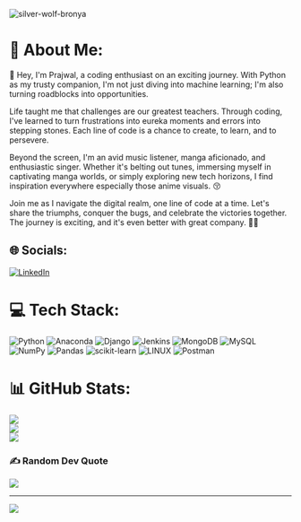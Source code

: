 ![silver-wolf-bronya](https://github.com/PrajwalRaut8/PrajwalRaut8/assets/143160391/84933ff2-509f-40be-ac80-3574e7d17dae)

# 💫 About Me:
👋 Hey, I'm Prajwal, a coding enthusiast on an exciting journey. With Python as my trusty companion, I'm not just diving into machine learning; I'm also turning roadblocks into opportunities.

Life taught me that challenges are our greatest teachers. Through coding, I've learned to turn frustrations into eureka moments and errors into stepping stones. Each line of code is a chance to create, to learn, and to persevere.

Beyond the screen, I'm an avid music listener, manga aficionado, and enthusiastic singer. Whether it's belting out tunes, immersing myself in captivating manga worlds, or simply exploring new tech horizons, I find inspiration everywhere especially those anime visuals. :kissing_closed_eyes:

Join me as I navigate the digital realm, one line of code at a time. Let's share the triumphs, conquer the bugs, and celebrate the victories together. The journey is exciting, and it's even better with great company. 🌟🚀


## 🌐 Socials:
[![LinkedIn](https://img.shields.io/badge/LinkedIn-%230077B5.svg?logo=linkedin&logoColor=white)](https://linkedin.com/in/https://www.linkedin.com/in/prajwal-raut8/) 

# 💻 Tech Stack:
![Python](https://img.shields.io/badge/python-3670A0?style=plastic&logo=python&logoColor=ffdd54) ![Anaconda](https://img.shields.io/badge/Anaconda-%2344A833.svg?style=plastic&logo=anaconda&logoColor=white) ![Django](https://img.shields.io/badge/django-%23092E20.svg?style=plastic&logo=django&logoColor=white) ![Jenkins](https://img.shields.io/badge/jenkins-%232C5263.svg?style=plastic&logo=jenkins&logoColor=white) ![MongoDB](https://img.shields.io/badge/MongoDB-%234ea94b.svg?style=plastic&logo=mongodb&logoColor=white) ![MySQL](https://img.shields.io/badge/mysql-%2300f.svg?style=plastic&logo=mysql&logoColor=white) ![NumPy](https://img.shields.io/badge/numpy-%23013243.svg?style=plastic&logo=numpy&logoColor=white) ![Pandas](https://img.shields.io/badge/pandas-%23150458.svg?style=plastic&logo=pandas&logoColor=white) ![scikit-learn](https://img.shields.io/badge/scikit--learn-%23F7931E.svg?style=plastic&logo=scikit-learn&logoColor=white) ![LINUX](https://img.shields.io/badge/Linux-FCC624?style=plastic&logo=linux&logoColor=black) ![Postman](https://img.shields.io/badge/Postman-FF6C37?style=plastic&logo=postman&logoColor=white)
# 📊 GitHub Stats:
![](https://github-readme-stats.vercel.app/api?username=PrajwalRaut8&theme=dark&hide_border=false&include_all_commits=true&count_private=false)<br/>
![](https://github-readme-streak-stats.herokuapp.com/?user=PrajwalRaut8&theme=dark&hide_border=false)<br/>
![](https://github-readme-stats.vercel.app/api/top-langs/?username=PrajwalRaut8&theme=dark&hide_border=false&include_all_commits=true&count_private=false&layout=compact)

### ✍️ Random Dev Quote
![](https://quotes-github-readme.vercel.app/api?type=vetical&theme=radical)

---
[![](https://visitcount.itsvg.in/api?id=PrajwalRaut8&icon=0&color=2)](https://visitcount.itsvg.in)

<!-- Proudly created with GPRM ( https://gprm.itsvg.in ) -->
